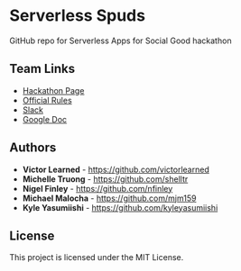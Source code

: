 # Serverless Spuds

GitHub repo for Serverless Apps for Social Good hackathon

## Team Links

- [Hackathon Page](https://serverlessrepo.devpost.com/)
- [Official Rules](https://serverlessrepo.devpost.com/rules)
- [Slack](https://codecrawlpushrequest.slack.com)
- [Google Doc](https://docs.google.com/document/d/1TSHI9h_RyGhIPXEgaZjBWri8NulhGaJ6kwfAk9xXSis/edit?usp=sharing)

## Authors

* **Victor Learned** - https://github.com/victorlearned
* **Michelle Truong** - https://github.com/shelltr
* **Nigel Finley** - https://github.com/nfinley
* **Michael Malocha** - https://github.com/mjm159
* **Kyle Yasumiishi** - https://github.com/kyleyasumiishi

## License

This project is licensed under the MIT License.


